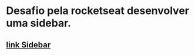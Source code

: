 # Desafio pela rocketseat desenvolver uma sidebar.
## [link Sidebar](https://zen-snyder-a36b85.netlify.app/)
